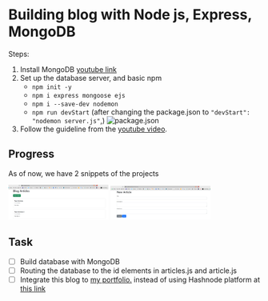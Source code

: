 # Building blog with Node js, Express, MongoDB

Steps:

1. Install MongoDB [youtube link](https://www.youtube.com/watch?v=wcx3f0eUiAw)
2. Set up the database server, and basic npm
   - `npm init -y`
   - `npm i express mongoose ejs`
   - `npm i --save-dev nodemon`
   - `npm run devStart` (after changing the package.json to `"devStart": "nodemon server.js"`,)
     <img src="/WebDev-Projects/BlogwithKyle/images/devstart.PNG" alt="package.json"/>
3. Follow the guideline from the [youtube video](https://www.youtube.com/watch?v=1NrHkjlWVhM).

## Progress

As of now, we have 2 snippets of the projects

<img src="/images/progressV1.PNG" alt="drawing" width="200"/>

<img src="/images/progressV2.PNG" alt="drawing" width="200"/>

## Task

- [ ] Build database with MongoDB
- [ ] Routing the database to the id elements in articles.js and article.js
- [ ] Integrate this blog to [my portfolio.](farahanasuhaimi.com) instead of using Hashnode platform at [this link](blog.farahanasuhaimi.com)
